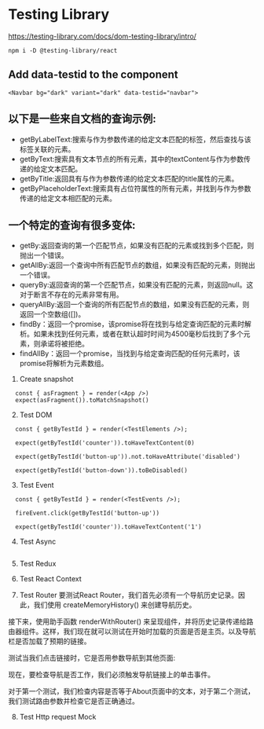 # Testing Library
https://testing-library.com/docs/dom-testing-library/intro/

```
npm i -D @testing-library/react
```
## Add data-testid to the component
```
<Navbar bg="dark" variant="dark" data-testid="navbar">
```

## 以下是一些来自文档的查询示例:
- getByLabelText:搜索与作为参数传递的给定文本匹配的标签，然后查找与该标签关联的元素。
- getByText:搜索具有文本节点的所有元素，其中的textContent与作为参数传递的给定文本匹配。
- getByTitle:返回具有与作为参数传递的给定文本匹配的title属性的元素。
- getByPlaceholderText:搜索具有占位符属性的所有元素，并找到与作为参数传递的给定文本相匹配的元素。

## 一个特定的查询有很多变体:
- getBy:返回查询的第一个匹配节点，如果没有匹配的元素或找到多个匹配，则抛出一个错误。
- getAllBy:返回一个查询中所有匹配节点的数组，如果没有匹配的元素，则抛出一个错误。
- queryBy:返回查询的第一个匹配节点，如果没有匹配的元素，则返回null。这对于断言不存在的元素非常有用。
- queryAllBy:返回一个查询的所有匹配节点的数组，如果没有匹配的元素，则返回一个空数组([])。
- findBy：返回一个promise，该promise将在找到与给定查询匹配的元素时解析。如果未找到任何元素，或者在默认超时时间为4500毫秒后找到了多个元素，则承诺将被拒绝。
- findAllBy：返回一个promise，当找到与给定查询匹配的任何元素时，该promise将解析为元素数组。


1. Create snapshot
```
  const { asFragment } = render(<App />)
  expect(asFragment()).toMatchSnapshot()
```

2. Test DOM
```
  const { getByTestId } = render(<TestElements />); 

  expect(getByTestId('counter')).toHaveTextContent(0)
  
  expect(getByTestId('button-up')).not.toHaveAttribute('disabled')
  
  expect(getByTestId('button-down')).toBeDisabled()
```


3. Test Event
```
  const { getByTestId } = render(<TestEvents />); 
    
  fireEvent.click(getByTestId('button-up'))

  expect(getByTestId('counter')).toHaveTextContent('1')
```

4. Test Async
```
```

5. Test Redux


6. Test React Context


7. Test Router
要测试React Router，我们首先必须有一个导航历史记录。因此，我们使用 createMemoryHistory() 来创建导航历史。

接下来，使用助手函数 renderWithRouter() 来呈现组件，并将历史记录传递给路由器组件。这样，我们现在就可以测试在开始时加载的页面是否是主页。以及导航栏是否加载了预期的链接。

测试当我们点击链接时，它是否用参数导航到其他页面:

现在，要检查导航是否工作，我们必须触发导航链接上的单击事件。

对于第一个测试，我们检查内容是否等于About页面中的文本，对于第二个测试，我们测试路由参数并检查它是否正确通过。

8. Test Http request
Mock 
